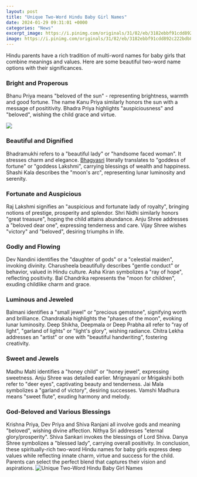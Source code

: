 ```yaml
---
layout: post
title: "Unique Two-Word Hindu Baby Girl Names"
date: 2024-01-29 09:31:01 +0000
categories: "News"
excerpt_image: https://i.pinimg.com/originals/31/82/eb/3182ebbf91cdd892c222bdb82d6dd559.jpg
image: https://i.pinimg.com/originals/31/82/eb/3182ebbf91cdd892c222bdb82d6dd559.jpg
---
```


Hindu parents have a rich tradition of multi-word names for baby girls that combine meanings and values. Here are some beautiful two-word name options with their significances.
### Bright and Properous  
Bhanu Priya means "beloved of the sun" - representing brightness, warmth and good fortune. The name Kanu Priya similarly honors the sun with a message of posititivity. Bhadra Priya highlights "auspiciousness" and "beloved", wishing the child grace and virtue. 

![](https://angelsname.com/image/top-100-modern-and-unique-hindu-baby-girl-names-with-meaning.jpg)
### Beautiful and Dignified
Bhadramukhi refers to a "beautiful lady" or "handsome faced woman". It stresses charm and elegance. [Bhagyasri](https://store.fi.io.vn/womens-girl-moldovan-moldova-flag-unicorn-women-2) literally translates to "goddess of fortune" or "goddess Lakshmi", carrying blessings of wealth and happiness. Shashi Kala describes the "moon's arc", representing lunar luminosity and serenity. 
### Fortunate and Auspicious  
Raj Lakshmi signifies an "auspicious and fortunate lady of royalty", bringing notions of prestige, prosperity and splendor. Shri Nidhi similarly honors "great treasure", hoping the child attains abundance. Anju Shree addresses a "beloved dear one", expressing tenderness and care. Vijay Shree wishes "victory" and "beloved", desiring triumphs in life.
### Godly and Flowing
Dev Nandini identifies the "daughter of gods" or a "celestial maiden", invoking divinity. Charusheela beautifully describes "gentle conduct" or behavior, valued in Hindu culture. Asha Kiran symbolizes a "ray of hope", reflecting positivity. Bal Chandrika represents the "moon for children", exuding childlike charm and grace. 
### Luminous and Jeweled   
Balmani identifies a "small jewel" or "precious gemstone", signifying worth and brilliance. Chandrakala highlights the "phases of the moon", evoking lunar luminosity. Deep Shikha, Deepmala or Deep Prabha all refer to "ray of light", "garland of lights" or "light's glory", wishing radiance. Chitra Lekha addresses an "artist" or one with "beautiful handwriting", fostering creativity.
### Sweet and Jewels  
Madhu Malti identifies a "honey child" or "honey jewel", expressing sweetness. Anju Shree was detailed earlier. Mrignayani or Mrigakshi both refer to "deer eyes", captivating beauty and tenderness. Jai Mala symbolizes a "garland of victory", desiring successes. Vamshi Madhura means "sweet flute", exuding harmony and melody. 
### God-Beloved and Various Blessings  
Krishna Priya, Dev Priya and Shiva Ranjani all involve gods and meaning "beloved", wishing divine affection. Nithya Sri addresses "eternal glory/prosperity". Shiva Sankari invokes the blessings of Lord Shiva. Danya Shree symbolizes a "blessed lady", carrying overall positivity.
In conclusion, these spiritually-rich two-word Hindu names for baby girls express deep values while reflecting innate charm, virtue and success for the child. Parents can select the perfect blend that captures their vision and aspirations.
![Unique Two-Word Hindu Baby Girl Names](https://i.pinimg.com/originals/31/82/eb/3182ebbf91cdd892c222bdb82d6dd559.jpg)